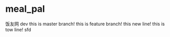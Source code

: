 # meal_pal
饭友网
dev
this is master branch!
this is feature branch!
this new line!
this is tow line!
sfd
